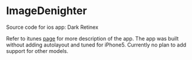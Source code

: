 # ImageDenighter
Source code for ios app: Dark Retinex

Refer to itunes [page](https://itunes.apple.com/us/app/dark-retinex/id687641109?mt=8
) for more description of the app.
The app was built without adding autolayout and tuned for iPhone5. Currently no plan to add support for other models.


